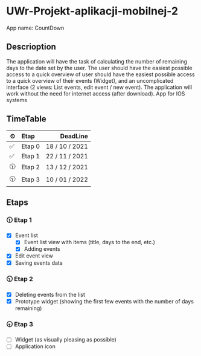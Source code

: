 # UWr-Projekt-aplikacji-mobilnej-2

App name: CountDown

## Descrioption

The application will have the task of calculating the number of remaining days to the
date set by the user.
The user should have the easiest possible access to a quick overview of
user should have the easiest possible access to a quick overview of their events (Widget), and an uncomplicated interface (2 views: List
events, edit event / new event).
The application will work without the need for internet access (after
download).
App for IOS systems

## TimeTable

| ⏲ | Etap   | DeadLine |
| -- | :----- | -: |
| ✅ | Etap 0 | 18 / 10 / 2021 |
| ✅ | Etap 1 | 22 / 11 / 2021 |
| 🕦 | Etap 2 | 13 / 12 / 2021 |
| 🕥 | Etap 3 | 10 / 01 / 2022 |

## Etaps

### 🕦 Etap 1

- [x] Event list
  - [x] Event list view with items (title, days to the end, etc.)
  - [x] Adding events
- [x] Edit event view
- [x] Saving events data

### 🕥 Etap 2

- [x] Deleting events from the list
- [x] Prototype widget (showing the first few events with the number of days remaining)

### 🕤 Etap 3

- [ ] Widget (as visually pleasing as possible)
- [ ] Application icon
